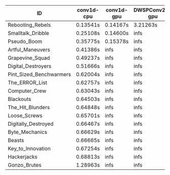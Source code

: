 |ID|conv1d-cpu|conv1d-gpu|DWSPConv2D-gpu|gemm-gpu|avg|
|-|-|-|-|-|-|
|Rebooting_Rebels|0.13541s|0.14167s|3.21263s|infs|infs|
|Smalltalk_Dribble|0.25108s|0.14600s|infs|2.14925s|infs|
|Pseudo_Boom|0.35775s|0.15378s|infs|4.68799s|infs|
|Artful_Maneuvers|0.41386s|infs|infs|4.75766s|infs|
|Grapevine_Squad|0.49237s|infs|infs|4.69600s|infs|
|Digital_Destroyers|0.51666s|infs|infs|4.77126s|infs|
|Pint_Sized_Benchwarmers|0.62004s|infs|infs|4.73554s|infs|
|The_ERROR_List|0.62757s|infs|infs|4.73045s|infs|
|Computer_Crew|0.63043s|infs|infs|4.77415s|infs|
|Blackouts|0.64503s|infs|infs|4.71138s|infs|
|The_Hit_Blunders|0.64848s|infs|infs|4.68313s|infs|
|Loose_Screws|0.65701s|infs|infs|4.71359s|infs|
|Digitally_Destroyed|0.66467s|infs|infs|4.72321s|infs|
|Byte_Mechanics|0.66629s|infs|infs|4.70949s|infs|
|Beasts|0.66665s|infs|infs|4.70551s|infs|
|Key_to_Innovation|0.67254s|infs|infs|4.74662s|infs|
|Hackerjacks|0.68813s|infs|infs|4.76733s|infs|
|Gonzo_Brutes|1.28963s|infs|infs|4.71484s|infs|
